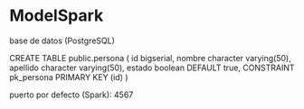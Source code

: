 # ModelSpark

base de datos (PostgreSQL)

CREATE TABLE public.persona
(
  id bigserial,
  nombre character varying(50),
  apellido character varying(50),
  estado boolean DEFAULT true,
  CONSTRAINT pk_persona PRIMARY KEY (id)
)

puerto por defecto (Spark): 4567
